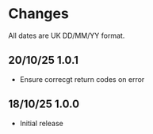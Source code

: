 # Changes

All dates are UK DD/MM/YY format.

## 20/10/25 1.0.1
* Ensure correcgt return codes on error

## 18/10/25 1.0.0
* Initial release
